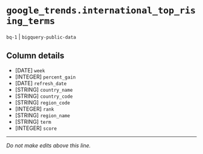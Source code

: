 # `google_trends.international_top_rising_terms`
`bq-1` | `bigquery-public-data`

## Column details
* [DATE]      `week`
* [INTEGER]   `percent_gain`
* [DATE]      `refresh_date`
* [STRING]    `country_name`
* [STRING]    `country_code`
* [STRING]    `region_code`
* [INTEGER]   `rank`
* [STRING]    `region_name`
* [STRING]    `term`
* [INTEGER]   `score`

-------------------------------------------------------------------------------
*Do not make edits above this line.*
